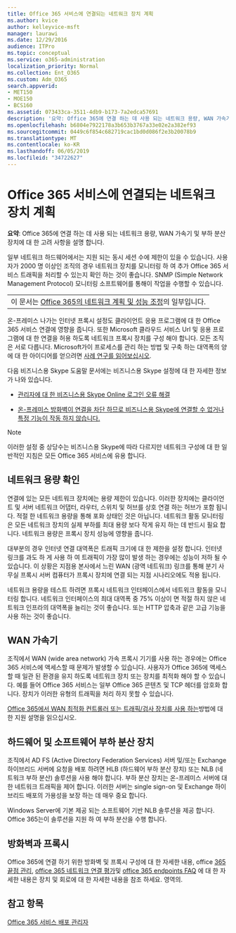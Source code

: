 ```yaml
---
title: Office 365 서비스에 연결되는 네트워크 장치 계획
ms.author: kvice
author: kelleyvice-msft
manager: laurawi
ms.date: 12/29/2016
audience: ITPro
ms.topic: conceptual
ms.service: o365-administration
localization_priority: Normal
ms.collection: Ent_O365
ms.custom: Adm_O365
search.appverid:
- MET150
- MOE150
- BCS160
ms.assetid: 073433ca-3511-4db9-b173-7a2edca57691
description: '요약: Office 365에 연결 하는 데 사용 되는 네트워크 용량, WAN 가속기 및 부하 분산 장치에 대 한 고려 사항을 설명 합니다.'
ms.openlocfilehash: b6804e7922178a3b653b3767a33e02e2a382ef93
ms.sourcegitcommit: 0449c6f854c682719cac1bd0d086f2e3b20078b9
ms.translationtype: MT
ms.contentlocale: ko-KR
ms.lasthandoff: 06/05/2019
ms.locfileid: "34722627"
---
```

# <a name="plan-for-network-devices-that-connect-to-office-365-services"></a>Office 365 서비스에 연결되는 네트워크 장치 계획

 **요약**: Office 365에 연결 하는 데 사용 되는 네트워크 용량, WAN 가속기 및 부하 분산 장치에 대 한 고려 사항을 설명 합니다.
  
일부 네트워크 하드웨어에서는 지원 되는 동시 세션 수에 제한이 있을 수 있습니다. 사용자가 2000 명 이상인 조직의 경우 네트워크 장치를 모니터링 하 여 추가 Office 365 서비스 트래픽을 처리할 수 있는지 확인 하는 것이 좋습니다. SNMP (Simple Network Management Protocol) 모니터링 소프트웨어를 통해이 작업을 수행할 수 있습니다.

||
|:-----|
| 이 문서는 [Office 365의 네트워크 계획 및 성능 조정](https://aka.ms/tune)의 일부입니다.|

온-프레미스 나가는 인터넷 프록시 설정도 클라이언트 응용 프로그램에 대 한 Office 365 서비스 연결에 영향을 줍니다. 또한 Microsoft 클라우드 서비스 Url 및 응용 프로그램에 대 한 연결을 허용 하도록 네트워크 프록시 장치를 구성 해야 합니다. 모든 조직은 서로 다릅니다. Microsoft가이 프로세스를 관리 하는 방법 및 구축 하는 대역폭의 양에 대 한 아이디어를 얻으려면 [사례 연구를 읽어보십시오](https://www.microsoft.com/itshowcase/Article/Content/631/Optimizing-network-performance-for-Microsoft-Office-365).
  
다음 비즈니스용 Skype 도움말 문서에는 비즈니스용 Skype 설정에 대 한 자세한 정보가 나와 있습니다.
  
- [관리자에 대 한 비즈니스용 Skype Online 로그인 오류 해결](https://docs.microsoft.com/skypeforbusiness/set-up-skype-for-business-online/troubleshooting-sign-in-errors-for-admins)

- [온-프레미스 방화벽이 연결을 차단 하므로 비즈니스용 Skype에 연결할 수 없거나 특정 기능이 작동 하지 않습니다.](https://go.microsoft.com/fwlink/p/?LinkID=243625)

> [!NOTE]
> 이러한 설정 중 상당수는 비즈니스용 Skype에 따라 다르지만 네트워크 구성에 대 한 일반적인 지침은 모든 Office 365 서비스에 유용 합니다.
  
## <a name="determining-network-capacity"></a>네트워크 용량 확인

연결에 있는 모든 네트워크 장치에는 용량 제한이 있습니다. 이러한 장치에는 클라이언트 및 서버 네트워크 어댑터, 라우터, 스위치 및 허브를 상호 연결 하는 허브가 포함 됩니다. 적절 한 네트워크 용량을 통해 포화 상태인 것은 아닙니다. 네트워크 활동 모니터링은 모든 네트워크 장치의 실제 부하를 최대 용량 보다 작게 유지 하는 데 반드시 필요 합니다. 네트워크 용량은 프록시 장치 성능에 영향을 줍니다.
  
대부분의 경우 인터넷 연결 대역폭은 트래픽 크기에 대 한 제한을 설정 합니다. 인터넷 링크를 과도 하 게 사용 하 여 트래픽이 가장 많이 발생 하는 경우에는 성능이 저하 될 수 있습니다. 이 상황은 지점용 본사에서 느린 WAN (광역 네트워크) 링크를 통해 분기 사무실 프록시 서버 컴퓨터가 프록시 장치에 연결 되는 지점 시나리오에도 적용 됩니다.
  
네트워크 용량을 테스트 하려면 프록시 네트워크 인터페이스에서 네트워크 활동을 모니터링 합니다. 네트워크 인터페이스의 최대 대역폭 중 75% 이상이 면 적절 하지 않은 네트워크 인프라의 대역폭을 늘리는 것이 좋습니다. 또는 HTTP 압축과 같은 고급 기능을 사용 하는 것이 좋습니다.
  
## <a name="wan-accelerators"></a>WAN 가속기

조직에서 WAN (wide area network) 가속 프록시 기기를 사용 하는 경우에는 Office 365 서비스에 액세스할 때 문제가 발생할 수 있습니다. 사용자가 Office 365에 액세스할 때 일관 된 환경을 유지 하도록 네트워크 장치 또는 장치를 최적화 해야 할 수 있습니다. 예를 들어 Office 365 서비스는 일부 Office 365 콘텐츠 및 TCP 헤더를 암호화 합니다. 장치가 이러한 유형의 트래픽을 처리 하지 못할 수 있습니다.
  
[Office 365에서 WAN 최적화 컨트롤러 또는 트래픽/검사 장치를 사용 하는](https://support.microsoft.com/kb/2690045)방법에 대 한 지원 설명을 읽으십시오.
  
## <a name="hardware-and-software-load-balancing-devices"></a>하드웨어 및 소프트웨어 부하 분산 장치

조직에서 AD FS (Active Directory Federation Services) 서버 및/또는 Exchange 하이브리드 서버에 요청을 배포 하려면 HLB (하드웨어 부하 분산 장치) 또는 NLB (네트워크 부하 분산) 솔루션을 사용 해야 합니다. 부하 분산 장치는 온-프레미스 서버에 대 한 네트워크 트래픽을 제어 합니다. 이러한 서버는 single sign-on 및 Exchange 하이브리드 배포의 가용성을 보장 하는 데 매우 중요 합니다.
  
Windows Server에 기본 제공 되는 소프트웨어 기반 NLB 솔루션을 제공 합니다. Office 365는이 솔루션을 지원 하 여 부하 분산을 수행 합니다.
  
## <a name="firewalls-and-proxies"></a>방화벽과 프록시

Office 365에 연결 하기 위한 방화벽 및 프록시 구성에 대 한 자세한 내용, office [365 끝점 관리](https://support.office.com/article/99cab9d4-ef59-4207-9f2b-3728eb46bf9a), [office 365 네트워크 연결 평가](assessing-network-connectivity.md)및 [office 365 endpoints FAQ](https://support.office.com/article/d4088321-1c89-4b96-9c99-54c75cae2e6d) 에 대 한 자세한 내용은 장치 및 회로에 대 한 자세한 내용을 참조 하세요. 영역의.
  
## <a name="see-also"></a>참고 항목

[Office 365 서비스 배포 관리자](deployment-advisors-for-office-365.md)
